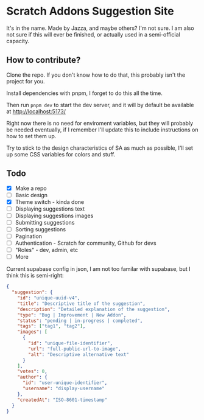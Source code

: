 # Scratch Addons Suggestion Site

It's in the name. Made by Jazza, and maybe others? I'm not sure.
I am also not sure if this will ever be finished, or actually used in a semi-official capacity.

## How to contribute?

Clone the repo. If you don't know how to do that, this probably isn't the project for you.

Install dependencies with pnpm, I forget to do this all the time.

Then run `pnpm dev` to start the dev server, and it will by default be available at <http://localhost:5173/>

Right now there is no need for enviroment variables, but they will probably be needed eventually, if I remember I'll update this to include instructions on how to set them up.

Try to stick to the design characteristics of SA as much as possible, I'll set up some CSS variables for colors and stuff.

## Todo

- [x] Make a repo
- [ ] Basic design
- [x] Theme switch - kinda done
- [ ] Displaying suggestions text
- [ ] Displaying suggestions images
- [ ] Submitting suggestions
- [ ] Sorting suggestions
- [ ] Pagination
- [ ] Authentication - Scratch for community, Github for devs
- [ ] "Roles" - dev, admin, etc
- [ ] More

Current supabase config in json, I am not too familar with supabase, but I think this is semi-right:

```json
{
  "suggestion": {
    "id": "unique-uuid-v4",
    "title": "Descriptive title of the suggestion",
    "description": "Detailed explanation of the suggestion",
    "type": "Bug | Improvement | New Addon",
    "status": "pending | in-progress | completed",
    "tags": ["tag1", "tag2"],
    "images": [
      {
        "id": "unique-file-identifier",
        "url": "full-public-url-to-image",
        "alt": "Descriptive alternative text"
      }
    ],
    "votes": 0,
    "author": {
      "id": "user-unique-identifier",
      "username": "display-username"
    },
    "createdAt": "ISO-8601-timestamp"
  }
}
```
